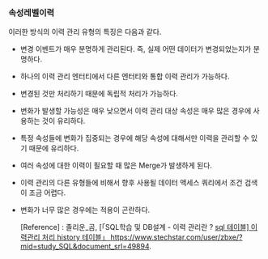 ### 속성레벨이력

이러한 방식의 이력 관리 유형의 특징은 다음과 같다.

- 변경 이벤트가 매우 분명하게 관리된다. 즉, 실제 어떤 데이터가 변경되었는지가 분명하다.

- 하나의 이력 관리 엔터티에서 다른 엔터티와 통합 이력 관리가 가능하다.

- 변경된 것만 처리하기 때문에 독립적 처리가 가능하다.

- 변화가 발생할 가능성은 매우 낮으면서 이력 관리 대상 속성은 매우 많은 경우에 사용하는 것이 유리하다.

- 특정 속성들에 변화가 집중되는 경우에 해당 속성에 대해서만 이력을 관리할 수 있기 때문에 유리하다.

- 여러 속성에 대한 이력이 필요할 때 많은 Merge가 발생하게 된다.

- 이력 관리의 다른 유형들에 비해서 향후 사용될 데이터 액세스 쿼리에서 조건 검색이 조금 어렵다.

- 변화가 너무 많은 경우에는 적용이 곤란하다.

  [Reference] : 졸리운_곰, [「SQL학습 및 DB설계 - 이력 관리란 ? [sql 테이블\] 이력관리 처리 history 테이블」 ](https://www.stechstar.com/user/zbxe/?mid=study_SQL&document_srl=49894)https://www.stechstar.com/user/zbxe/?mid=study_SQL&document_srl=49894.